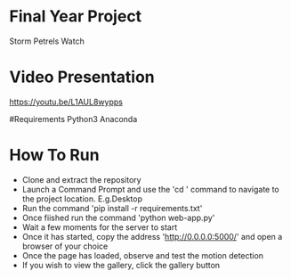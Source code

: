 # Final Year Project
 Storm Petrels Watch
# Video Presentation
https://youtu.be/L1AUL8wypps


#Requirements
Python3
Anaconda

# How To Run
- Clone and extract the repository
- Launch a Command Prompt and use the 'cd ' command to navigate to the project location. E.g.Desktop
- Run the command 'pip install -r requirements.txt'
- Once fiished run the command 'python web-app.py'
- Wait a few moments for the server to start
- Once it has started, copy the address 'http://0.0.0.0:5000/' and open a browser of your choice
- Once the page has loaded, observe and test the motion detection
- If you wish to view the gallery, click the gallery button

